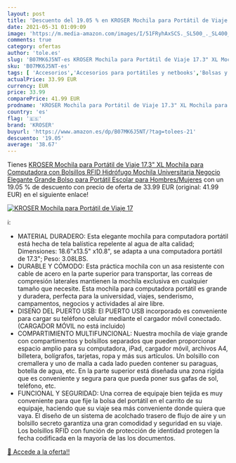```yaml
---
layout: post
title: 'Descuento del 19.05 % en KROSER Mochila para Portátil de Viaje 17'
date: 2021-05-31 01:09:09
image: 'https://m.media-amazon.com/images/I/51FRyhAxSCS._SL500_._SL400_.jpg'
comments: true
category: ofertas
author: 'tole.es'
slug: 'B07MK6J5NT-es KROSER Mochila para Portátil de Viaje 17.3" XL Mochila...'
sku: 'B07MK6J5NT-es'
tags: [ 'Accesorios','Accesorios para portátiles y netbooks','Bolsas y fundas para portátiles y netbooks','Informática','Mochilas para portátiles y netbooks','escolar','kroser','mochila', ]
actualPrice: 33.99 EUR
currency: EUR
price: 33.99
comparePrice: 41.99 EUR
prodname: 'KROSER Mochila para Portátil de Viaje 17.3" XL Mochila para Computadora con Bolsillos RFID Hidrófugo Mochila Universitaria Negocio Elegante Grande Bolso para Portátil Escolar para Hombres/Mujeres'
country: 'es'
flag: '🇪🇸'
brand: 'KROSER'
buyurl: 'https://www.amazon.es/dp/B07MK6J5NT/?tag=tolees-21'
descuento: '19.05'
average: '38.67'
---
```


Tienes [KROSER Mochila para Portátil de Viaje 17.3" XL Mochila para Computadora con Bolsillos RFID Hidrófugo Mochila Universitaria Negocio Elegante Grande Bolso para Portátil Escolar para Hombres/Mujeres](https://www.amazon.es/dp/B07MK6J5NT/?tag=tolees-21) con un 19.05 % de descuento con precio de oferta de 33.99 EUR (original: 41.99 EUR) en el siguiente enlace!

[![KROSER Mochila para Portátil de Viaje 17](https://m.media-amazon.com/images/I/51FRyhAxSCS._SL500_._SL400_.jpg)](https://www.amazon.es/dp/B07MK6J5NT/?tag=tolees-21)

ℹ️:

- MATERIAL DURADERO: Esta elegante mochila para computadora portátil está hecha de tela balística repelente al agua de alta calidad; Dimensiones: 18.6"x13.5" x10.8", se adapta a una computadora portátil de 17.3"; Peso: 3.08LBS.
- DURABLE Y CÓMODO: Esta práctica mochila con un asa resistente con cable de acero en la parte superior para transportar, las correas de compresión laterales mantienen la mochila exclusiva en cualquier tamaño que necesite. Esta mochila para computadora portátil es grande y duradera, perfecta para la universidad, viajes, senderismo, campamentos, negocios y actividades al aire libre.
- DISEÑO DEL PUERTO USB: El PUERTO USB incorporado es conveniente para cargar su teléfono celular mediante el cargador móvil conectado. (CARGADOR MÓVIL no está incluido)
- COMPARTIMIENTO MULTIFUNCIONAL: Nuestra mochila de viaje grande con compartimentos y bolsillos separados que pueden proporcionar espacio amplio para su computadora, iPad, cargador móvil, archivos A4, billetera, bolígrafos, tarjetas, ropa y más sus artículos. Un bolsillo con cremallera y uno de malla a cada lado pueden contener su paraguas, botella de agua, etc. En la parte superior está diseñada una zona rígida que es conveniente y segura para que pueda poner sus gafas de sol, teléfono, etc.
- FUNCIONAL Y SEGURIDAD: Una correa de equipaje bien tejida es muy conveniente para que fije la bolsa del portátil en el carrito de su equipaje, haciendo que su viaje sea más conveniente donde quiera que vaya. El diseño de un sistema de acolchado trasero de flujo de aire y un bolsillo secreto garantiza una gran comodidad y seguridad en su viaje. Los bolsillos RFID con función de protección de identidad protegen la fecha codificada en la mayoría de las los documentos.

[🛒 Accede a la oferta!!](https://www.amazon.es/dp/B07MK6J5NT/?tag=tolees-21)

